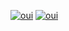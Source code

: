 [![oui](https://github-readme-stats.vercel.app/api/top-langs/?username=jacquwes)](https://oui.sncf)
[![oui](https://github-readme-stats.vercel.app/api?username=jacquwes)](https://oui.sncf)
